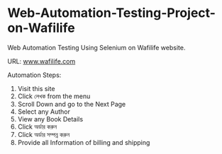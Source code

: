 # Web-Automation-Testing-Project-on-Wafilife
Web Automation Testing Using Selenium on Wafilife website.

URL: www.wafilife.com

Automation Steps:

1. Visit this site
2. Click লেখক from the menu
3. Scroll Down and go to the Next Page
4. Select any Author
5. View any Book Details
6. Click অর্ডার করুন
7. Click অর্ডার সম্পন্ন করুন
8. Provide all Information of billing and shipping
